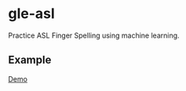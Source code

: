 # gle-asl
Practice ASL Finger Spelling using machine learning.

## Example
[Demo](https://guyettinger.github.io/gle-asl/)